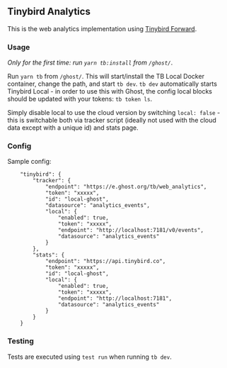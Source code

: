 ## Tinybird Analytics
This is the web analytics implementation using [Tinybird Forward](https://www.tinybird.co/docs/forward).

### Usage
*Only for the first time: run `yarn tb:install` from `/ghost/`*.

Run `yarn tb` from `/ghost/`. This will start/install the TB Local Docker container, change the path, and start `tb dev`. `tb dev` automatically starts Tinybird Local - in order to use this with Ghost, the config local blocks should be updated with your tokens: `tb token ls`.

Simply disable local to use the cloud version by switching `local: false` - this is switchable both via tracker script (ideally not used with the cloud data except with a unique id) and stats page.

### Config
Sample config:
```
    "tinybird": {
        "tracker": {
            "endpoint": "https://e.ghost.org/tb/web_analytics",
            "token": "xxxxx",
            "id": "local-ghost",
            "datasource": "analytics_events",
            "local": {
                "enabled": true,
                "token": "xxxxx",
                "endpoint": "http://localhost:7181/v0/events",
                "datasource": "analytics_events"
            }
        },
        "stats": {
            "endpoint": "https://api.tinybird.co",
            "token": "xxxxx",
            "id": "local-ghost",
            "local": {
                "enabled": true,
                "token": "xxxxx",
                "endpoint": "http://localhost:7181",
                "datasource": "analytics_events"
            }
        }
    }
```

### Testing
Tests are executed using `test run` when running `tb dev`.